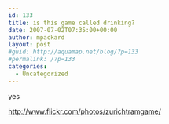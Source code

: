 ```yaml
---
id: 133
title: is this game called drinking?
date: 2007-07-02T07:35:00+00:00
author: mpackard
layout: post
#guid: http://aquamap.net/blog/?p=133
#permalink: /?p=133
categories:
  - Uncategorized
---
```

yes

http://www.flickr.com/photos/zurichtramgame/
